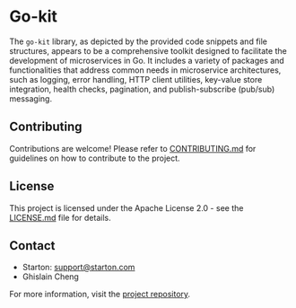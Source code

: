 # Go-kit

The `go-kit` library, as depicted by the provided code snippets and file structures, appears to be a comprehensive toolkit designed to facilitate the development of microservices in Go. It includes a variety of packages and functionalities that address common needs in microservice architectures, such as logging, error handling, HTTP client utilities, key-value store integration, health checks, pagination, and publish-subscribe (pub/sub) messaging.

## Contributing

Contributions are welcome! Please refer to [CONTRIBUTING.md](../CONTRIBUTING.md) for guidelines on how to contribute to the project.


## License

This project is licensed under the Apache License 2.0 - see the [LICENSE.md](../LICENSE.md) file for details.


## Contact


- Starton: [support@starton.com](mailto:support@starton.com)
- Ghislain Cheng


For more information, visit the [project repository](https://github.com/starton-io/tyrscale).

